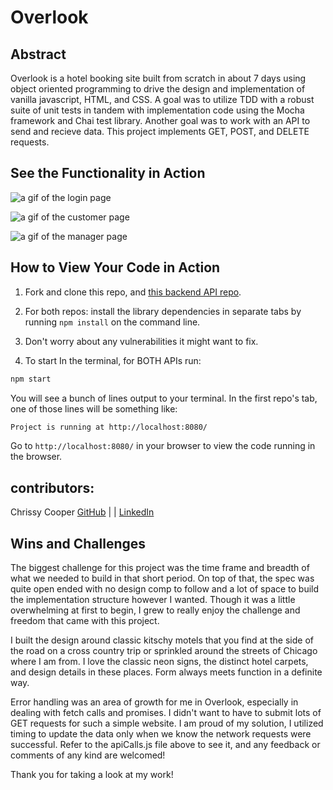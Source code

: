 # Overlook
## Abstract
Overlook is a hotel booking site built from scratch in about 7 days using object oriented programming to drive the design and implementation of vanilla javascript, HTML, and CSS. A goal was to utilize TDD with a robust suite of unit tests in tandem with implementation code using the Mocha framework and Chai test library. Another goal was to work with an API to send and recieve data. This project implements GET, POST, and DELETE requests.

## See the Functionality in Action
![a gif of the login page](https://media.giphy.com/media/v1.Y2lkPTc5MGI3NjExOWJmNTMwZDBkZTA0NzhlNjFhNjFjY2FhZmJmNmFjOTcyMGQ2YzBhMyZjdD1n/Ij5iYqgg9dAWVS1xVI/giphy.gif)

![a gif of the customer page](https://media.giphy.com/media/v1.Y2lkPTc5MGI3NjExMDIwZmRmZjk3ZWM0MDQ4YmEwYjJiMDViOWU2YWJiNzQyODE0ODBhYSZjdD1n/xv428ePQY2xrR70i41/giphy.gif)

![a gif of the manager page](https://media.giphy.com/media/v1.Y2lkPTc5MGI3NjExNjA5ZDZiYjYyZjdhOTkwMWEyZDA2MTY5YzQ4ZGRkYzNmZmY0YzVjNCZjdD1n/O8KebHFGJvxfG5F3OE/giphy.gif)


## How to View Your Code in Action

1. Fork and clone this repo, and [this backend API repo](https://github.com/turingschool-examples/overlook-api).

2. For both repos: install the library dependencies in separate tabs by
running `npm install` on the command line. 

3. Don't worry about any vulnerabilities it might want to fix. 

4. To start In the terminal, for BOTH APIs run:

```bash
npm start
```

You will see a bunch of lines output to your terminal. In the first repo's tab, one of those lines will be something like:

```bash
Project is running at http://localhost:8080/
```

Go to `http://localhost:8080/` in your browser to view the code running in the browser.

## contributors: 
Chrissy Cooper [GitHub](https://github.com/chrissycooper) | | [LinkedIn](https://www.linkedin.com/in/christine-cooper-691196144/)

## Wins and Challenges

The biggest challenge for this project was the time frame and breadth of what we needed to build in that short period. On top of that, the spec was quite open ended with no design comp to follow and a lot of space to build the implementation structure however I wanted. Though it was a little overwhelming at first to begin, I grew to really enjoy the challenge and freedom that came with this project. 

I built the design around classic kitschy motels that you find at the side of the road on a cross country trip or sprinkled around the streets of Chicago where I am from. I love the classic neon signs, the distinct hotel carpets, and design details in these places. Form always meets function in a definite way. 

Error handling was an area of growth for me in Overlook, especially in dealing with fetch calls and promises. I didn't want to have to submit lots of GET requests for such a simple website. I am proud of my solution, I utilized timing to update the data only when we know the network requests were successful. Refer to the apiCalls.js file above to see it, and any feedback or comments of any kind are welcomed!


Thank you for taking a look at my work! 

